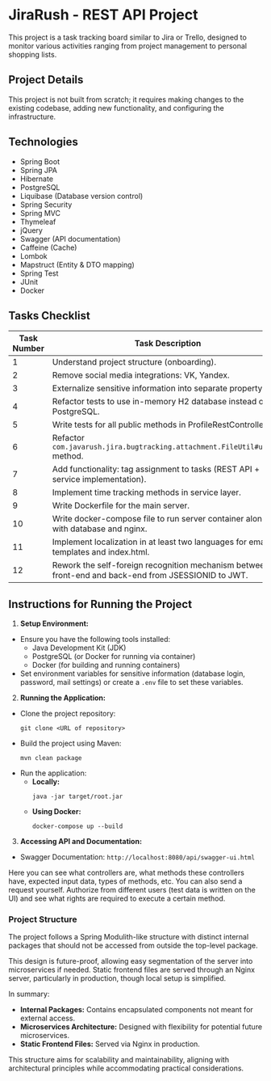 # JiraRush - REST API Project

This project is a task tracking board similar to Jira or Trello, designed to monitor various activities ranging from project management to personal shopping lists.

## Project Details

This project is not built from scratch; it requires making changes to the existing codebase, adding new functionality, and configuring the infrastructure.


## Technologies

- Spring Boot
- Spring JPA
- Hibernate
- PostgreSQL
- Liquibase (Database version control)
- Spring Security
- Spring MVC
- Thymeleaf
- jQuery
- Swagger (API documentation)
- Caffeine (Cache)
- Lombok
- Mapstruct (Entity & DTO mapping)
- Spring Test
- JUnit
- Docker

## Tasks Checklist

| Task Number | Task Description                                                                     | Completion Status |
|-------------|--------------------------------------------------------------------------------------|------------------|
| 1           | Understand project structure (onboarding).                                           | ✅               |
| 2           | Remove social media integrations: VK, Yandex.                                        | ✅               |
| 3           | Externalize sensitive information into separate property files.                      | ✅               |
| 4           | Refactor tests to use in-memory H2 database instead of PostgreSQL.                   | ✅               |
| 5           | Write tests for all public methods in ProfileRestController.                         | ✅               |
| 6           | Refactor `com.javarush.jira.bugtracking.attachment.FileUtil#upload` method.          | ✅               |
| 7           | Add functionality: tag assignment to tasks (REST API + service implementation).      | ✅               |
| 8           | Implement time tracking methods in service layer.                                    | ✅               |
| 9           | Write Dockerfile for the main server.                                                | ✅               |
| 10          | Write docker-compose file to run server container along with database and nginx.     | ✅               |
| 11          | Implement localization in at least two languages for email templates and index.html. | ✅               |
| 12          | Rework the self-foreign recognition mechanism between front-end and back-end from JSESSIONID to JWT.| ❌|

## Instructions for Running the Project

1. **Setup Environment:**
  - Ensure you have the following tools installed:
    - Java Development Kit (JDK)
    - PostgreSQL (or Docker for running via container)
    - Docker (for building and running containers)
  - Set environment variables for sensitive information (database login, password, mail settings) or create a `.env` file to set these variables.

2. **Running the Application:**
  - Clone the project repository:
    ```
    git clone <URL of repository>
    ```
  - Build the project using Maven:
    ```
    mvn clean package
    ```
  - Run the application:
    - **Locally:**
      ```
      java -jar target/root.jar
      ```
    - **Using Docker:**
      ```
      docker-compose up --build
      ```

3. **Accessing API and Documentation:**
  - Swagger Documentation: `http://localhost:8080/api/swagger-ui.html`

Here you can see what controllers are, what methods these controllers have, expected input data, types of methods, etc. You can also send a request yourself. Authorize from different users (test data is written on the UI) and see what rights are required to execute a certain method.

### Project Structure

The project follows a Spring Modulith-like structure with distinct internal packages that should not be accessed from outside the top-level package.

This design is future-proof, allowing easy segmentation of the server into microservices if needed. Static frontend files are served through an Nginx server, particularly in production, though local setup is simplified.

In summary:
- **Internal Packages:** Contains encapsulated components not meant for external access.
- **Microservices Architecture:** Designed with flexibility for potential future microservices.
- **Static Frontend Files:** Served via Nginx in production.

This structure aims for scalability and maintainability, aligning with architectural principles while accommodating practical considerations.

